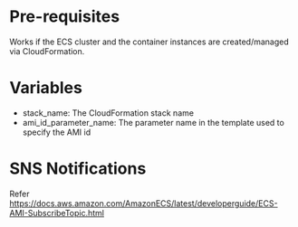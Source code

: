 # Pre-requisites

Works if the ECS cluster and the container instances are created/managed via CloudFormation.

# Variables

- stack_name: The CloudFormation stack name
- ami_id_parameter_name: The parameter name in the template used to specify the AMI id

# SNS Notifications

Refer https://docs.aws.amazon.com/AmazonECS/latest/developerguide/ECS-AMI-SubscribeTopic.html
